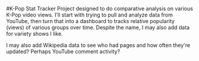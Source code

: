 #K-Pop Stat Tracker
Project designed to do comparative analysis on various K-Pop video views.  I'll start with trying to pull and analyze data from YouTube, then turn that into a dashboard to tracks relative popularity (views) of various groups over time. Despite the name, I may also add data for variety shows I like.

I may also add Wikipedia data to see who had pages and how often they're updated? Perhaps YouTube comment activity?
